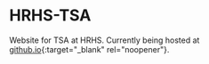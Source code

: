 # HRHS-TSA
Website for TSA at HRHS. Currently being hosted at [github.io]("http://nerd8622.github.io/HRHS-TSA/"){:target="_blank" rel="noopener"}.
